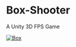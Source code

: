 # Box-Shooter
A Unity 3D FPS Game

[![Box](https://img.shields.io/badge/Play_Game-ADFF2F?style=flat)](https://ysd98.github.io/Box-Shooter/)

